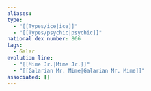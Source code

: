 ```yaml
---
aliases: 
type:
  - "[[Types/ice|ice]]"
  - "[[Types/psychic|psychic]]"
national dex number: 866
tags:
  - Galar
evolution line:
  - "[[Mime Jr.|Mime Jr.]]"
  - "[[Galarian Mr. Mime|Galarian Mr. Mime]]"
associated: []
---
```

